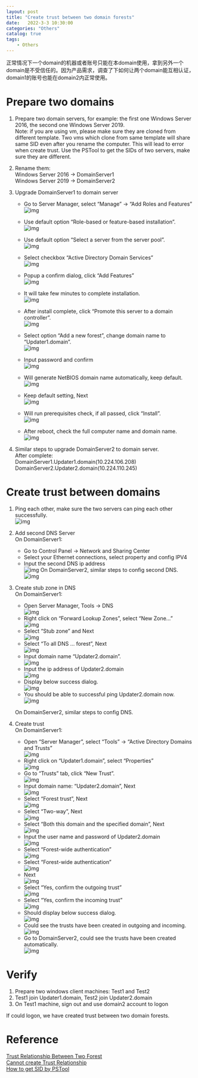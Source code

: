 ```yaml
---                
layout: post            
title: "Create trust between two domain forests"                
date:   2022-3-3 10:30:00                 
categories: "Others"                
catalog: true                
tags:                 
    - Others                
---      
```


正常情况下一个domain的机器或者账号只能在本domain使用，拿到另外一个domain是不受信任的。因为产品需求，调查了下如何让两个domain能互相认证，domain1的账号也能在domain2内正常使用。  

# Prepare two domains

1. Prepare two domain servers, for example: the first one Windows Server 2016, the second one Windows Server 2019.   
Note: if you are using vm, please make sure they are cloned from different template. Two vms which clone from same template will share same SID even after you rename the computer. This will lead to error when create trust. Use the PSTool to get the SIDs of two servers, make sure they are different.   
2. Rename them:  
Windows Server 2016 -> DomainServer1  
Windows Server 2019 -> DomainServer2  
3. Upgrade DomainServer1 to domain server  
   - Go to Server Manager, select “Manage” -> “Add Roles and Features”  
![img](https://github.com/kerwenzhang/kerwenzhang.github.io/blob/master/_posts/image/Domain/1.png?raw=true)

   - Use default option “Role-based or feature-based installation”.  
 ![img](https://github.com/kerwenzhang/kerwenzhang.github.io/blob/master/_posts/image/Domain/2.png?raw=true)

   - Use default option “Select a server from the server pool”.  
 ![img](https://github.com/kerwenzhang/kerwenzhang.github.io/blob/master/_posts/image/Domain/3.png?raw=true)

   - Select checkbox “Active Directory Domain Services”  
 ![img](https://github.com/kerwenzhang/kerwenzhang.github.io/blob/master/_posts/image/Domain/4.png?raw=true)

   - Popup a confirm dialog, click “Add Features”  
 ![img](https://github.com/kerwenzhang/kerwenzhang.github.io/blob/master/_posts/image/Domain/5.png?raw=true)

   - It will take few minutes to complete installation.  
 ![img](https://github.com/kerwenzhang/kerwenzhang.github.io/blob/master/_posts/image/Domain/6.png?raw=true)

   - After install complete, click “Promote this server to a domain controller”.  
 ![img](https://github.com/kerwenzhang/kerwenzhang.github.io/blob/master/_posts/image/Domain/7.png?raw=true)

   - Select option “Add a new forest”, change domain name to “Updater1.domain”.  
 ![img](https://github.com/kerwenzhang/kerwenzhang.github.io/blob/master/_posts/image/Domain/8.png?raw=true)

   - Input password and confirm  
 ![img](https://github.com/kerwenzhang/kerwenzhang.github.io/blob/master/_posts/image/Domain/9.png?raw=true)

   - Will generate NetBIOS domain name automatically, keep default.  
 ![img](https://github.com/kerwenzhang/kerwenzhang.github.io/blob/master/_posts/image/Domain/10.png?raw=true)

   - Keep default setting, Next  
 ![img](https://github.com/kerwenzhang/kerwenzhang.github.io/blob/master/_posts/image/Domain/11.png?raw=true)

   - Will run prerequisites check, if all passed, click “Install”.  
 ![img](https://github.com/kerwenzhang/kerwenzhang.github.io/blob/master/_posts/image/Domain/12.png?raw=true)

   - After reboot, check the full computer name and domain name.  
 ![img](https://github.com/kerwenzhang/kerwenzhang.github.io/blob/master/_posts/image/Domain/13.png?raw=true)  

4. Similar steps to upgrade DomainServer2 to domain server.  
    After complete:  
    DomainServer1.Updater1.domain(10.224.106.208)  
    DomainServer2.Updater2.domain(10.224.110.245)  

# Create trust between domains

1. Ping each other, make sure the two servers can ping each other successfully.  
 ![img](https://github.com/kerwenzhang/kerwenzhang.github.io/blob/master/_posts/image/Domain/14.png?raw=true)
2. Add second DNS Server  
    On DomainServer1:  
   - Go to Control Panel -> Network and Sharing Center  
   - Select your Ethernet connections, select property and config IPV4  
   - Input the second DNS ip address  
 ![img](https://github.com/kerwenzhang/kerwenzhang.github.io/blob/master/_posts/image/Domain/15.png?raw=true)
    On DomainServer2, similar steps to config second DNS.  
 ![img](https://github.com/kerwenzhang/kerwenzhang.github.io/blob/master/_posts/image/Domain/16.png?raw=true)
3. Create stub zone in DNS  
    On DomainServer1:  
   - Open Server Manager, Tools -> DNS  
 ![img](https://github.com/kerwenzhang/kerwenzhang.github.io/blob/master/_posts/image/Domain/17.png?raw=true)
   - Right click on “Forward Lookup Zones”, select “New Zone…”  
   ![img](https://github.com/kerwenzhang/kerwenzhang.github.io/blob/master/_posts/image/Domain/18.png?raw=true)
   - Select “Stub zone” and Next  
   ![img](https://github.com/kerwenzhang/kerwenzhang.github.io/blob/master/_posts/image/Domain/19.png?raw=true)
   - Select “To all DNS … forest”, Next  
   ![img](https://github.com/kerwenzhang/kerwenzhang.github.io/blob/master/_posts/image/Domain/20.png?raw=true)
   - Input domain name “Updater2.domain”.  
   ![img](https://github.com/kerwenzhang/kerwenzhang.github.io/blob/master/_posts/image/Domain/21.png?raw=true)
   - Input the ip address of Updater2.domain  
   ![img](https://github.com/kerwenzhang/kerwenzhang.github.io/blob/master/_posts/image/Domain/22.png?raw=true)
   - Display below success dialog.  
   ![img](https://github.com/kerwenzhang/kerwenzhang.github.io/blob/master/_posts/image/Domain/23.png?raw=true)
   - You should be able to successful ping Updater2.domain now.  
   ![img](https://github.com/kerwenzhang/kerwenzhang.github.io/blob/master/_posts/image/Domain/24.png?raw=true)
  
    On DomainServer2, similar steps to config DNS.  

4. Create trust  
    On DomainServer1:  
   - Open “Server Manager”, select “Tools” -> “Active Directory Domains and Trusts”  
   ![img](https://github.com/kerwenzhang/kerwenzhang.github.io/blob/master/_posts/image/Domain/25.png?raw=true)
   - Right click on “Updater1.domain”, select “Properties”  
   ![img](https://github.com/kerwenzhang/kerwenzhang.github.io/blob/master/_posts/image/Domain/26.png?raw=true)
   - Go to “Trusts” tab, click “New Trust”.  
   ![img](https://github.com/kerwenzhang/kerwenzhang.github.io/blob/master/_posts/image/Domain/27.png?raw=true)
   - Input domain name: “Updater2.domain”, Next  
   ![img](https://github.com/kerwenzhang/kerwenzhang.github.io/blob/master/_posts/image/Domain/28.png?raw=true)
   - Select “Forest trust”, Next  
   ![img](https://github.com/kerwenzhang/kerwenzhang.github.io/blob/master/_posts/image/Domain/29.png?raw=true)
   - Select “Two-way”, Next  
   ![img](https://github.com/kerwenzhang/kerwenzhang.github.io/blob/master/_posts/image/Domain/30.png?raw=true)
   - Select “Both this domain and the specified domain”, Next  
   ![img](https://github.com/kerwenzhang/kerwenzhang.github.io/blob/master/_posts/image/Domain/31.png?raw=true)
   - Input the user name and password of Updater2.domain  
   ![img](https://github.com/kerwenzhang/kerwenzhang.github.io/blob/master/_posts/image/Domain/32.png?raw=true)
   - Select “Forest-wide authentication”  
   ![img](https://github.com/kerwenzhang/kerwenzhang.github.io/blob/master/_posts/image/Domain/33.png?raw=true)
   - Select “Forest-wide authentication”  
   ![img](https://github.com/kerwenzhang/kerwenzhang.github.io/blob/master/_posts/image/Domain/34.png?raw=true)
   - Next  
   ![img](https://github.com/kerwenzhang/kerwenzhang.github.io/blob/master/_posts/image/Domain/35.png?raw=true)
   - Select “Yes, confirm the outgoing trust”  
   ![img](https://github.com/kerwenzhang/kerwenzhang.github.io/blob/master/_posts/image/Domain/36.png?raw=true)
   - Select “Yes, confirm the incoming trust”  
   ![img](https://github.com/kerwenzhang/kerwenzhang.github.io/blob/master/_posts/image/Domain/37.png?raw=true)
   - Should display below success dialog.  
   ![img](https://github.com/kerwenzhang/kerwenzhang.github.io/blob/master/_posts/image/Domain/38.png?raw=true)
   - Could see the trusts have been created in outgoing and incoming.  
   ![img](https://github.com/kerwenzhang/kerwenzhang.github.io/blob/master/_posts/image/Domain/39.png?raw=true)
   - Go to DomainServer2, could see the trusts have been created automatically.  
   ![img](https://github.com/kerwenzhang/kerwenzhang.github.io/blob/master/_posts/image/Domain/40.png?raw=true)
   
# Verify

1. Prepare two windows client machines: Test1 and Test2  
2. Test1 join Updater1.domain, Test2 join Updater2.domain  
3. On Test1 machine, sign out and use domain2 account to logon  

If could logon, we have created trust between two domain forests.  

# Reference  
  
[Trust Relationship Between Two Forest](https://www.youtube.com/watch?v=F7DgXAXNnC8&ab_channel=TechiJack)  
[Cannot create Trust Relationship](https://social.technet.microsoft.com/Forums/lync/en-US/cc46715e-b36c-4473-a1bf-3367d1344f62/cannot-create-trust-relationship?forum=winserverDS)  
[How to get SID by PSTool](https://docs.microsoft.com/en-us/sysinternals/downloads/psgetsid#:~:text=If%20you%20want%20to%20see,and%20an%20optional%20computer%20name)   
